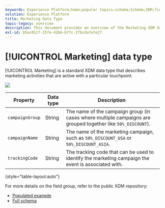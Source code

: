 ```yaml
---
keywords: Experience Platform;home;popular topics;schema;Schema;XDM;fields;schemas;Schemas;device;datatype;data-type;data type;
solution: Experience Platform
title: Marketing Data Type
topic-legacy: overview
description: This document provides an overview of the Marketing XDM data type.
exl-id: b5ac0127-15fe-42b6-b7fc-2fbcda7e7e27
---
```

# [!UICONTROL Marketing] data type

[!UICONTROL Marketing] is a standard XDM data type that describes marketing activities that are active with a particular touchpoint.

![](../images/data-types/marketing.png)

| Property | Data type | Description |
| --- | --- | --- |
| `campaignGroup` | String | The name of the campaign group (in cases where multiple campaigns are grouped together like `50%_DISCOUNT`). |
| `campaignName` | String | The name of the marketing campaign, such as `50%_DISCOUNT_USA` or `50%_DISCOUNT_ASIA`. |
| `trackingCode` | String | The tracking code that can be used to identify the marketing campaign the event is associated with. |

{style="table-layout:auto"}

For more details on the field group, refer to the public XDM repository:

* [Populated example](https://github.com/adobe/xdm/blob/master/components/datatypes/marketing/marketing.example.1.json)
* [Full schema](https://github.com/adobe/xdm/blob/master/components/datatypes/marketing/marketing.schema.json)

